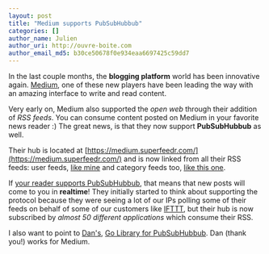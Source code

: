 ```yaml
---
layout: post
title: "Medium supports PubSubHubbub"
categories: []
author_name: Julien
author_uri: http://ouvre-boite.com
author_email_md5: b30ce50678f0e934eaa6697425c59dd7
---
```


In the last couple months, the **blogging platform** world has been innovative again. [Medium](https://medium.com/), one of these new players have been leading the way with an amazing interface to write and read content.

Very early on, Medium also supported the *open web* through their addition of *RSS feeds*. You can consume content posted on Medium in your favorite news reader :) The great news, is that they now support **PubSubHubbub** as well.

Their hub is located at [https://medium.superfeedr.com/](https://medium.superfeedr.com/) and is now linked from all their RSS feeds: user feeds, [like mine](https://medium.com/@julien51) and category feeds too, [like this one](https://medium.com/feed/on-publishing).

If [your reader supports PubSubHubbub](http://blog.superfeedr.com/state-of-pubsubhubbub/), that means that new posts will come to you in **realtime**! They initially started to think about supporting the protocol because they were seeing a lot of our IPs polling some of their feeds on behalf of some of our customers like [IFTTT](https://ifttt.com/), but their hub is now subscribed by *almost 50 different applications* which consume their RSS.

I also want to point to [Dan's](https://medium.com/@dpup), [Go Library for PubSubHubbub](https://github.com/dpup/gohubbub). Dan (thank you!) works for Medium.
